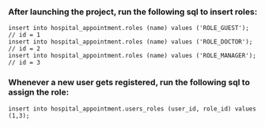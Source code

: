 ### After launching the project, run the following sql to insert roles:
```insert into hospital_appointment.roles (name) values ('ROLE_GUEST');  // id = 1
insert into hospital_appointment.roles (name) values ('ROLE_GUEST'); // id = 1
insert into hospital_appointment.roles (name) values ('ROLE_DOCTOR');  // id = 2
insert into hospital_appointment.roles (name) values ('ROLE_MANAGER');  // id = 3
```
### Whenever a new user gets registered, run the following sql to assign the role:
```// e.g. assign the manager/nurse role to the user whose user_id = 1
insert into hospital_appointment.users_roles (user_id, role_id) values (1,3);
```